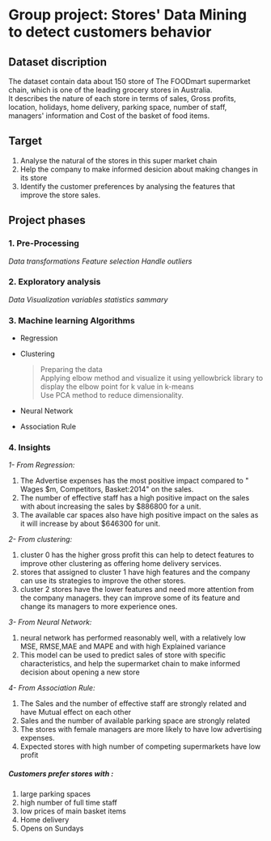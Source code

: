 # Group project: Stores' Data Mining to detect customers behavior
## Dataset discription
The dataset contain data about 150 store of The FOODmart supermarket chain, which is one of the leading grocery stores in Australia.<br> 
It describes the nature of each store in terms of sales, Gross profits, location, holidays, home delivery, parking space, number of staff, managers' information and Cost of the basket of food items.
## Target 
<ol>
  <li>Analyse the natural of the stores in this super market chain</li>
  <li>Help the company to make informed desicion about making changes in its store</li>
 <li>Identify the customer preferences by analysing the features that improve the store sales.</li>
</ol>

## Project phases
### 1. Pre-Processing 
  *Data transformations* 
  *Feature selection* 
  *Handle outliers* 
  
### 2. Exploratory analysis
  *Data Visualization* 
  *variables statistics sammary* 
  
### 3. Machine learning Algorithms
* Regression
  > 
* Clustering
  > Preparing the data <br> Applying elbow method and visualize it using yellowbrick library to display the elbow point for k value in k-means <br> Use PCA method to reduce dimensionality.
* Neural Network
  >
* Association Rule
  > 

### 4. Insights

*1- From Regression:*
   1. The Advertise expenses has the most positive impact compared to " Wages $m, Competitors, Basket:2014" on the sales. <br>
   2. The number of effective staff has a high positive impact on the sales with about  increasing the sales by $886800 for a unit.<br>
   3. The available car spaces also have high positive impact on the sales as it will increase by about $646300 for unit.<br>

*2- From clustering:*
   1. cluster 0 has the higher gross profit this can help to detect features to improve other clustering as offering home delivery services.<br>
   2. stores that assigned to cluster 1 have high features and the company can use its strategies to improve the other stores.<br>
   3. cluster 2 stores have the lower features and need more attention from the company managers. they can improve some of its feature and change its managers to more experience ones.<br>

*3- From Neural Network:*
   1. neural network has performed reasonably well, with a relatively low MSE, RMSE,MAE and MAPE and with high Explained variance<br>
   2. This model can be used to predict sales of store with specific characteristics, and help the supermarket chain to make informed decision about opening a new store<br>

*4- From Association Rule:*
   1. The Sales and the number of effective staff are strongly related and have Mutual effect on each other<br>
   2. Sales and the number of available parking space are strongly related<br>
   3. The stores with female managers are more likely to have low advertising expenses. <br>
   4. Expected stores with high number of competing supermarkets have low profit<br>

##### Customers prefer stores with :

 1. large parking spaces<br>
 2. high number of full time staff<br>
 3. low prices of main basket items<br>
 4. Home delivery<br>
 5. Opens on Sundays<br>
